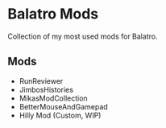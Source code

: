 # Balatro Mods

Collection of my most used mods for Balatro.

## Mods

- RunReviewer
- JimbosHistories
- MikasModCollection
- BetterMouseAndGamepad
- Hilly Mod (Custom, WIP)
